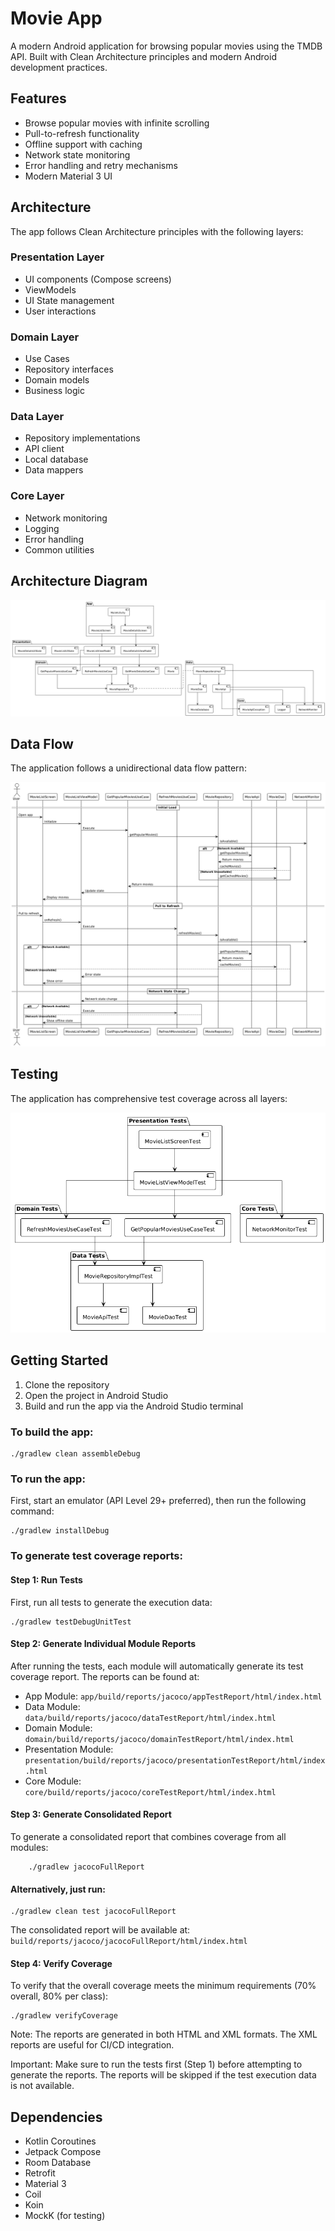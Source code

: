 # Movie App

A modern Android application for browsing popular movies using the TMDB API. Built with Clean Architecture principles and modern Android development practices.

## Features

- Browse popular movies with infinite scrolling
- Pull-to-refresh functionality
- Offline support with caching
- Network state monitoring
- Error handling and retry mechanisms
- Modern Material 3 UI

## Architecture

The app follows Clean Architecture principles with the following layers:

### Presentation Layer
- UI components (Compose screens)
- ViewModels
- UI State management
- User interactions

### Domain Layer
- Use Cases
- Repository interfaces
- Domain models
- Business logic

### Data Layer
- Repository implementations
- API client
- Local database
- Data mappers

### Core Layer
- Network monitoring
- Logging
- Error handling
- Common utilities

## Architecture Diagram

![Architecture Diagram](docs/diagrams/architecture.png)

## Data Flow

The application follows a unidirectional data flow pattern:

![Data Flow Diagram](docs/diagrams/data_flow.png)

## Testing

The application has comprehensive test coverage across all layers:

![Test Coverage Diagram](docs/diagrams/test_coverage.png)

## Getting Started

1. Clone the repository
2. Open the project in Android Studio
3. Build and run the app via the Android Studio terminal

### To build the app:
```shell
./gradlew clean assembleDebug
```

### To run the app:
First, start an emulator (API Level 29+ preferred), then run the following command:
```shell
./gradlew installDebug
```

### To generate test coverage reports:

#### Step 1: Run Tests
First, run all tests to generate the execution data:
```shell
./gradlew testDebugUnitTest
```

#### Step 2: Generate Individual Module Reports
After running the tests, each module will automatically generate its test coverage report. The reports can be found at:
- App Module: `app/build/reports/jacoco/appTestReport/html/index.html`
- Data Module: `data/build/reports/jacoco/dataTestReport/html/index.html`
- Domain Module: `domain/build/reports/jacoco/domainTestReport/html/index.html`
- Presentation Module: `presentation/build/reports/jacoco/presentationTestReport/html/index.html`
- Core Module: `core/build/reports/jacoco/coreTestReport/html/index.html`

#### Step 3: Generate Consolidated Report
To generate a consolidated report that combines coverage from all modules:
```shell
    ./gradlew jacocoFullReport
```

#### Alternatively, just run:
```shell
./gradlew clean test jacocoFullReport
```

The consolidated report will be available at:
`build/reports/jacoco/jacocoFullReport/html/index.html`

#### Step 4: Verify Coverage
To verify that the overall coverage meets the minimum requirements (70% overall, 80% per class):
```shell
./gradlew verifyCoverage
```

Note: The reports are generated in both HTML and XML formats. The XML reports are useful for CI/CD integration.

Important: Make sure to run the tests first (Step 1) before attempting to generate the reports. The reports will be skipped if the test execution data is not available.

## Dependencies

- Kotlin Coroutines
- Jetpack Compose
- Room Database
- Retrofit
- Material 3
- Coil
- Koin
- MockK (for testing)
